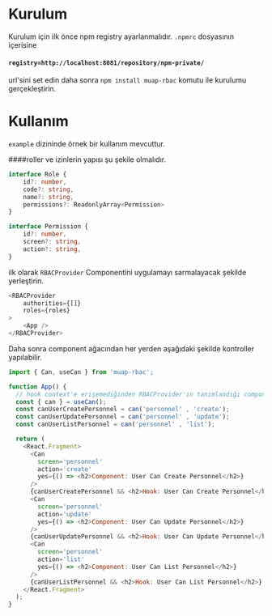# Kurulum
Kurulum için ilk önce npm registry ayarlanmalıdır.
`.npmrc` 
dosyasının içerisine 
#### `registry=http://localhost:8081/repository/npm-private/`
url'sini set edin daha sonra `npm install muap-rbac`
komutu ile kurulumu gerçekleştirin.
# Kullanım
`example` dizininde örnek bir kullanım mevcuttur.

####roller ve izinlerin yapısı şu şekile olmalıdır.
```ts
interface Role {
    id?: number,
    code?: string,
    name?: string,
    permissions?: ReadonlyArray<Permission>
}

interface Permission {
    id?: number,
    screen?: string,
    action?: string,
}
```

ilk olarak `RBACProvider` Componentini uygulamayı sarmalayacak şekilde yerleştirin.
```js
<RBACProvider
    authorities={[]}
    roles={roles}
>
    <App />
</RBACProvider>
```
Daha sonra component ağacından her yerden aşağıdaki şekilde kontroller yapılabilir.
```js
import { Can, useCan } from 'muap-rbac';

function App() {
  // hook context'e erişemediğinden RBACProvider'ın tanımlandığı component içerisinden kullanılamaz
  const { can } = useCan();
  const canUserCreatePersonnel = can('personnel' , 'create');
  const canUserUpdatePersonnel = can('personnel' , 'update');
  const canUserListPersonnel = can('personnel' , 'list');

  return (
    <React.Fragment>
      <Can 
        screen='personnel'
        action='create'
        yes={() => <h2>Component: User Can Create Personnel</h2>}
      />
      {canUserCreatePersonnel && <h2>Hook: User Can Create Personnel</h2>}
      <Can 
        screen='personnel'
        action='update'
        yes={() => <h2>Component: User Can Update Personnel</h2>}
      />
      {canUserUpdatePersonnel && <h2>Hook: User Can Update Personnel</h2>}
      <Can 
        screen='personnel'
        action='list'
        yes={() => <h2>Component: User Can List Personnel</h2>}
      />
      {canUserListPersonnel && <h2>Hook: User Can List Personnel</h2>}
    </React.Fragment>
  );
}
```